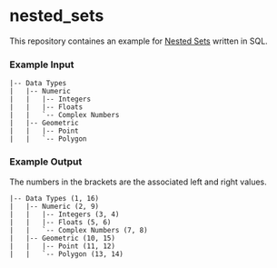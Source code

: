 # nested_sets

This repository containes an example for [Nested Sets](https://en.wikipedia.org/wiki/Nested_set_model) written in SQL.

### Example Input

```
|-- Data Types
|   |-- Numeric
|   |   |-- Integers
|   |   |-- Floats
|   |   `-- Complex Numbers
|   |-- Geometric
|   |   |-- Point
|   |   `-- Polygon
```

### Example Output

The numbers in the brackets are the associated left and right values.

```
|-- Data Types (1, 16)
|   |-- Numeric (2, 9)
|   |   |-- Integers (3, 4)
|   |   |-- Floats (5, 6)
|   |   `-- Complex Numbers (7, 8)
|   |-- Geometric (10, 15)
|   |   |-- Point (11, 12)
|   |   `-- Polygon (13, 14)
```

